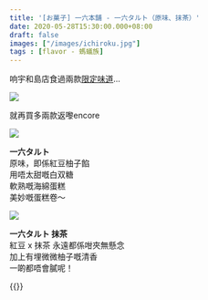 ```yaml
---
title: '[お菓子] 一六本舗 - 一六タルト（原味、抹茶）'
date: 2020-05-28T15:30:00.000+08:00
draft: false
images: ["/images/ichiroku.jpg"]
tags : [flavor - 螞蟻族]
---
```

 
响宇和島店食過兩款[限定味道](https://hidie.net/shikoku5e/)...   

![](/images/ichiroku1.jpg)

就再買多兩款返嚟encore  

![](/images/ichiroku.jpg)

**一六タルト**  
原味，即係紅豆柚子餡  
用唔太甜嘅白双糖  
軟熟嘅海綿蛋糕  
美妙嘅蛋糕卷～  

![](/images/ichiroku2.jpg)

**一六タルト 抹茶**  
紅豆 x 抹茶 永遠都係咁夾無懸念  
加上有埋微微柚子嘅清香  
一啲都唔會膩呢！
  
{{<shikoku>}}
